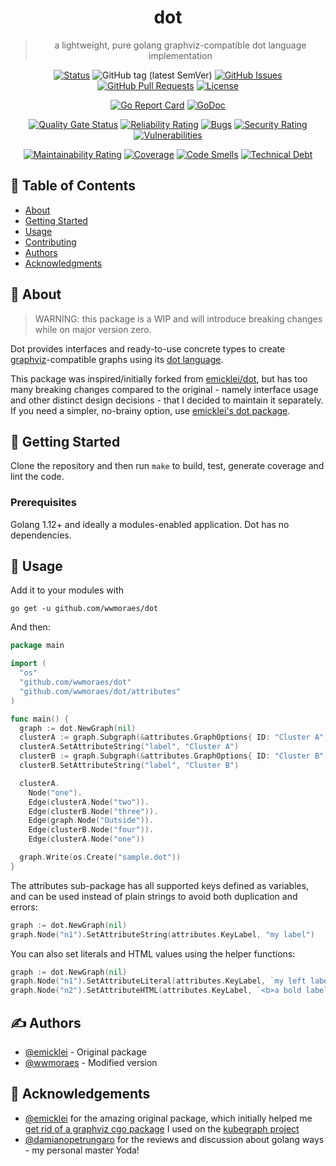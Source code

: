 <h1 align="center">dot</h1>

<blockquote align="center">
a lightweight, pure golang graphviz-compatible dot language implementation
</blockquote>

<div align="center">

[![Status](https://img.shields.io/badge/status-active-success.svg)]()
![GitHub tag (latest SemVer)](https://img.shields.io/github/v/tag/wwmoraes/dot)
[![GitHub Issues](https://img.shields.io/github/issues/wwmoraes/dot.svg)](https://github.com/wwmoraes/dot/issues)
[![GitHub Pull Requests](https://img.shields.io/github/issues-pr/wwmoraes/dot.svg)](https://github.com/wwmoraes/dot/pulls)
[![License](https://img.shields.io/badge/license-MIT-blue.svg)](/LICENSE)

[![Go Report Card](https://goreportcard.com/badge/github.com/wwmoraes/dot)](https://goreportcard.com/report/github.com/wwmoraes/dot)
[![GoDoc](https://godoc.org/github.com/wwmoraes/dot?status.svg)](https://pkg.go.dev/github.com/wwmoraes/dot)

[![Quality Gate Status](https://sonarcloud.io/api/project_badges/measure?project=wwmoraes_dot&metric=alert_status)](https://sonarcloud.io/dashboard?id=wwmoraes_dot)
[![Reliability Rating](https://sonarcloud.io/api/project_badges/measure?project=wwmoraes_dot&metric=reliability_rating)](https://sonarcloud.io/dashboard?id=wwmoraes_dot)
[![Bugs](https://sonarcloud.io/api/project_badges/measure?project=wwmoraes_dot&metric=bugs)](https://sonarcloud.io/dashboard?id=wwmoraes_dot)
[![Security Rating](https://sonarcloud.io/api/project_badges/measure?project=wwmoraes_dot&metric=security_rating)](https://sonarcloud.io/dashboard?id=wwmoraes_dot)
[![Vulnerabilities](https://sonarcloud.io/api/project_badges/measure?project=wwmoraes_dot&metric=vulnerabilities)](https://sonarcloud.io/dashboard?id=wwmoraes_dot)

[![Maintainability Rating](https://sonarcloud.io/api/project_badges/measure?project=wwmoraes_dot&metric=sqale_rating)](https://sonarcloud.io/dashboard?id=wwmoraes_dot)
[![Coverage](https://sonarcloud.io/api/project_badges/measure?project=wwmoraes_dot&metric=coverage)](https://sonarcloud.io/dashboard?id=wwmoraes_dot)
[![Code Smells](https://sonarcloud.io/api/project_badges/measure?project=wwmoraes_dot&metric=code_smells)](https://sonarcloud.io/dashboard?id=wwmoraes_dot)
[![Technical Debt](https://sonarcloud.io/api/project_badges/measure?project=wwmoraes_dot&metric=sqale_index)](https://sonarcloud.io/dashboard?id=wwmoraes_dot)

</div>

## 📝 Table of Contents

- [About](#about)
- [Getting Started](#getting_started)
- [Usage](#usage)
- [Contributing](../CONTRIBUTING.md)
- [Authors](#authors)
- [Acknowledgments](#acknowledgement)

## 🧐 About <a name = "about"></a>

> WARNING: this package is a WIP and will introduce breaking changes while on
> major version zero.

Dot provides interfaces and ready-to-use concrete types to create
[graphviz](graphviz)-compatible graphs using its [dot language](dotlanguage).

This package was inspired/initially forked from [emicklei/dot](emicklei-dot),
but has too many breaking changes compared to the original - namely interface
usage and other distinct design decisions - that I decided to maintain it
separately. If you need a simpler, no-brainy option, use
[emicklei's dot package](emicklei-dot).

## 🏁 Getting Started <a name = "getting_started"></a>

Clone the repository and then run `make` to build, test, generate coverage and
lint the code.

### Prerequisites

Golang 1.12+ and ideally a modules-enabled application. Dot has no dependencies.

## 🎈 Usage <a name = "usage"></a>

Add it to your modules with

```shell
go get -u github.com/wwmoraes/dot
```

And then:

```go
package main

import (
  "os"
  "github.com/wwmoraes/dot"
  "github.com/wwmoraes/dot/attributes"
)

func main() {
  graph := dot.NewGraph(nil)
  clusterA := graph.Subgraph(&attributes.GraphOptions{ ID: "Cluster A", Cluster: true })
  clusterA.SetAttributeString("label", "Cluster A")
  clusterB := graph.Subgraph(&attributes.GraphOptions{ ID: "Cluster B", Cluster: true })
  clusterB.SetAttributeString("label", "Cluster B")

  clusterA.
    Node("one").
    Edge(clusterA.Node("two")).
    Edge(clusterB.Node("three")).
    Edge(graph.Node("Outside")).
    Edge(clusterB.Node("four")).
    Edge(clusterA.Node("one"))

  graph.Write(os.Create("sample.dot"))
}
```

The attributes sub-package has all supported keys defined as variables, and can
be used instead of plain strings to avoid both duplication and errors:

```go
graph := dot.NewGraph(nil)
graph.Node("n1").SetAttributeString(attributes.KeyLabel, "my label")
```

You can also set literals and HTML values using the helper functions:

```go
graph := dot.NewGraph(nil)
graph.Node("n1").SetAttributeLiteral(attributes.KeyLabel, `my left label\l`)
graph.Node("n2").SetAttributeHTML(attributes.KeyLabel, `<b>a bold label</b>`)
```

## ✍️ Authors <a name = "authors"></a>

- [@emicklei](https://github.com/emicklei) - Original package
- [@wwmoraes](https://github.com/wwmoraes) - Modified version

## 🎉 Acknowledgements <a name = "acknowledgement"></a>

- [@emicklei](https://github.com/emicklei) for the amazing original package,
which initially helped me [get rid of a graphviz cgo package](goccy-go-graphviz)
I used on the [kubegraph project](https://github.com/wwmoraes/kubegraph)
- [@damianopetrungaro](https://github.com/damianopetrungaro) for the reviews and
discussion about golang ways - my personal master Yoda!

[graphviz]: https://graphviz.org
[dotlanguage]: http://www.graphviz.org/doc/info/lang.html
[emicklei-dot]: https://github.com/emicklei/dot
[goccy-go-graphviz]: https://github.com/goccy/go-graphviz
